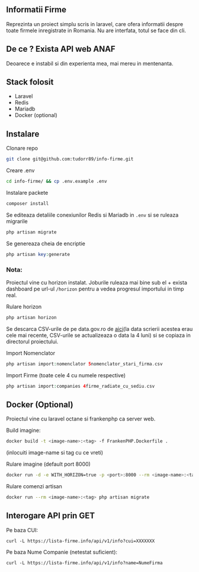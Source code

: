 ## Informatii Firme

Reprezinta un proiect simplu scris in laravel, care ofera informatii despre toate firmele inregistrate in Romania. Nu are interfata, totul se face din cli.

## De ce ? Exista API web ANAF

Deoarece e instabil si din experienta mea, mai mereu in mentenanta.

## Stack folosit

- Laravel
- Redis
- Mariadb
- Docker (optional)

## Instalare

Clonare repo
```sh
git clone git@github.com:tudorr89/info-firme.git
```
Creare .env
```sh
cd info-firme/ && cp .env.example .env
```
Instalare packete
```sh
composer install
```
Se editeaza detaliile conexiunilor Redis si Mariadb in ```.env``` si se ruleaza migrarile

```php
php artisan migrate
```
Se genereaza cheia de encriptie
```php
php artisan key:generate
```

### Nota:
Proiectul vine cu horizon instalat. Joburile ruleaza mai bine sub el + exista dashboard pe url-ul ```/horizon``` pentru a vedea progresul importului in timp real.

Rulare horizon
```php
php artisan horizon
```

Se descarca CSV-urile de pe data.gov.ro de [aici](https://data.gov.ro/dataset/firme-inregistrate-la-registrul-comertului-pana-la-data-de-07-aprilie-2024)(la data scrierii acestea erau cele mai recente, CSV-urile se actualizeaza o data la 4 luni) si se copiaza in directorul proiectului.

Import Nomenclator
```php
php artisan import:nomenclator 5nomenclator_stari_firma.csv
```
Import Firme (toate cele 4 cu numele respective)
```php
php artisan import:companies 4firme_radiate_cu_sediu.csv
```

## Docker (Optional)
Proiectul vine cu laravel octane si frankenphp ca server web.

Build imagine:
```sh
docker build -t <image-name>:<tag> -f FrankenPHP.Dockerfile .
```
(inlocuiti image-name si tag cu ce vreti)

Rulare imagine (default port 8000)
```sh
docker run -d -e WITH_HORIZON=true -p <port>:8000 --rm <image-name>:<tag>
```

Rulare comenzi artisan
```sh
docker run --rm <image-name>:<tag> php artisan migrate
```

## Interogare API prin GET

Pe baza CUI:
```http
curl -L https://lista-firme.info/api/v1/info?cui=XXXXXXX
```
Pe baza Nume Companie (netestat suficient):
```http
curl -L https://lista-firme.info/api/v1/info?name=NumeFirma
```